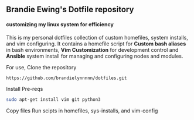## Brandie Ewing's Dotfile repository 
#### customizing my linux system for efficiency

This is my personal dotfiles collection of custom homefiles, system installs, and vim configuring. It contains a homefile script for **Custom bash aliases** in bash environments, **Vim Customization** for development control and **Ansible** system install for managing and configuring nodes and modules. 

For use, Clone the repository 
```bash
https://github.com/brandielynnnnn/dotfiles.git
```
Install Pre-reqs 
```bash 
sudo apt-get install vim git python3
```

Copy files Run scipts in homefiles, sys-installs, and vim-config 
```bash

```


